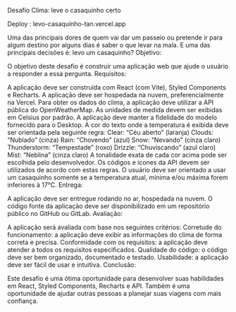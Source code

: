 Desafio Clima: leve o casaquinho certo

Deploy : levo-casaquinho-tan.vercel.app 

Uma das principais dores de quem vai dar um passeio ou pretende ir para algum destino por alguns dias é saber o que levar na mala.
E uma das principais decisões é: levo um casaquinho?
Objetivo:

O objetivo deste desafio é construir uma aplicação web que ajude o usuário a responder a essa pergunta.
Requisitos:

A aplicação deve ser construída com React (com Vite), Styled Components e Recharts.
A aplicação deve ser hospedada na nuvem, preferencialmente na Vercel.
Para obter os dados do clima, a aplicação deve utilizar a API pública do OpenWeatherMap.
As unidades de medida devem ser exibidas em Celsius por padrão.
A aplicação deve manter a fidelidade do modelo fornecido para o Desktop.
A cor do texto onde a temperatura é exibida deve ser orientada pela seguinte regra:
Clear: “Céu aberto” (laranja)
Clouds: “Nublado” (cinza)
Rain: “Chovendo” (azul)
Snow: “Nevando” (cinza claro)
Thunderstorm: “Tempestade” (roxo)
Drizzle: “Chuviscando” (azul claro)
Mist: “Neblina” (cinza claro)
A tonalidade exata de cada cor acima pode ser escolhida pelo desenvolvedor.
Os códigos e ícones da API devem ser utilizados de acordo com estas regras.
O usuário deve ser orientado a usar um casaquinho somente se a temperatura atual, mínima e/ou máxima forem inferiores à 17°C.
Entrega:

A aplicação deve ser entregue rodando no ar, hospedada na nuvem.
O código fonte da aplicação deve ser disponibilizado em um repositório público no GitHub ou GitLab.
Avaliação:

A aplicação será avaliada com base nos seguintes critérios:
Corretude do funcionamento: a aplicação deve exibir as informações do clima de forma correta e precisa.
Conformidade com os requisitos: a aplicação deve atender a todos os requisitos especificados.
Qualidade do código: o código deve ser bem organizado, documentado e testado.
Usabilidade: a aplicação deve ser fácil de usar e intuitiva.
Conclusão:

Este desafio é uma ótima oportunidade para desenvolver suas habilidades em React, Styled Components, Recharts e API.
Também é uma oportunidade de ajudar outras pessoas a planejar suas viagens com mais confiança.
